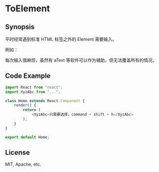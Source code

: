 # ToElement

## Synopsis

平时经常遇到标准 HTML 标签之外的 Element 需要输入。

例如：<MyHome></MyHome>

每次输入很麻烦，虽然有 aText 等软件可以作为辅助，但无法覆盖所有的情况。

## Code Example

```js
import React from "react";
import XyzAbc from "...";

class Home extends React.Component {
	render() {
		return (
			<XyzAbc>只需要选择，command + shift + h</XyzAbc>
		);
	}
}

export default Home;
```

## License

MIT, Apache, etc.
